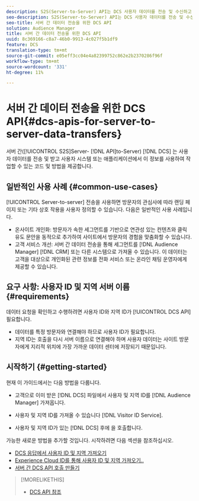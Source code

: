 ```yaml
---
description: S2S(Server-to-Server) API는 DCS 사용자 데이터를 전송 및 수신하고 자신의 시스템 또는 애플리케이션에서 이 정보를 사용하여 작업할 수 있는 코드 및 방법을 제공합니다.
seo-description: S2S(Server-to-Server) API는 DCS 사용자 데이터를 전송 및 수신하고 자신의 시스템 또는 애플리케이션에서 이 정보를 사용하여 작업할 수 있는 코드 및 방법을 제공합니다.
seo-title: 서버 간 데이터 전송을 위한 DCS API
solution: Audience Manager
title: 서버 간 데이터 전송을 위한 DCS API
uuid: 8c369166-c8a7-46b0-9913-4c027f5b1df9
feature: DCS
translation-type: tm+mt
source-git-commit: e05eff3cc04e4a82399752c862e2b2370286f96f
workflow-type: tm+mt
source-wordcount: '331'
ht-degree: 11%

---
```



# 서버 간 데이터 전송을 위한 DCS API{#dcs-apis-for-server-to-server-data-transfers}

서버 간([!UICONTROL S2S]Server- [!DNL API]to-Server) [!DNL DCS] 는 사용자 데이터를 전송 및 받고 사용자 시스템 또는 애플리케이션에서 이 정보를 사용하여 작업할 수 있는 코드 및 방법을 제공합니다.

## 일반적인 사용 사례 {#common-use-cases}

[!UICONTROL Server-to-server] 전송을 사용하면 방문자의 관심사에 따라 랜딩 페이지 또는 기타 상호 작용을 사용자 정의할 수 있습니다. 다음은 일반적인 사용 사례입니다.

* 온사이트 개인화: 방문자가 속한 세그먼트를 기반으로 연관성 있는 컨텐츠와 클릭 유도 문안을 동적으로 추가하여 사이트에서 방문자의 경험을 맞춤화할 수 있습니다.
* 고객 서비스 개선: 서버 간 데이터 전송을 통해 세그먼트를 [!DNL Audience Manager] [!DNL CRM] 또는 다른 시스템으로 가져올 수 있습니다. 이 데이터는 고객을 대상으로 개인화된 관련 정보를 전화 서비스 또는 온라인 채팅 운영자에게 제공할 수 있습니다.

## 요구 사항: 사용자 ID 및 지역 서버 이름 {#requirements}

데이터 요청을 확인하고 수행하려면 사용자 ID와 지역 ID가 [!UICONTROL DCS API] 필요합니다.

* 데이터를 특정 방문자와 연결해야 하므로 사용자 ID가 필요합니다.
* 지역 ID는 호출을 다시 서버 이름으로 연결해야 하며 사용자 데이터는 사이트 방문자에게 지리적 위치에 가장 가까운 데이터 센터에 저장되기 때문입니다.

## 시작하기 {#getting-started}

현재 이 가이드에서는 다음 방법을 다룹니다.

* 고객으로 이미 받은 [!DNL DCS] 파일에서 사용자 및 지역 ID를 [!DNL Audience Manager] 가져옵니다.

* 사용자 및 지역 ID를 가져올 수 있습니다 [!DNL Visitor ID Service].
* 사용자 및 지역 ID가 있는 [!DNL DCS] 후에 을 호출합니다.

가능한 새로운 방법을 추가할 것입니다. 시작하려면 다음 섹션을 참조하십시오.

* [DCS 응답에서 사용자 ID 및 지역 가져오기](dcs-aam-ids.md)
* [Experience Cloud ID를 통해 사용자 ID 및 지역 가져오기..](dcs-mcid-ids.md)
* [서버 간 DCS API 호출 만들기](dcs-s2s-calls.md)

>[!MORELIKETHIS]
>
>* [DCS API 참조](../../../api/dcs-intro/dcs-api-reference/dcs-api-methods.md)

